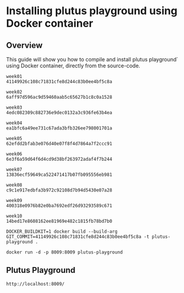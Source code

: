 # Installing plutus playground using Docker container
## Overview
This guide will show you how to compile and install plutus playground` using Docker container, directly from the source-code.
```
week01
41149926c108c71831cfe8d244c83b0ee4bf5c8a

week02
6aff97d596ac9d59460aab5c65627b1c8c0a1528

week03
4edc082309c882736e9dec0132a3c936fe63b4ea

week04
ea1bfc6a49ee731c67ada3bfb326ee798001701a

week05
62efdd2bfab3e076d40e07f8f4d7864a7f2ccc91

week06
6e3f6a59d64f6d4cd9d38bf263972adaf4f7b244

week07
13836ecf59649ca522471417b07fb095556eb981

week08
c9c1e917edbfa3b972c92108d7b94d5430e07a28

week09
400318e0976b82e0ba7692edf26d93293589c671

week10
14bed17e8608162ee81969e482c1815fb78bd7b0
```

```
DOCKER_BUILDKIT=1 docker build --build-arg GIT_COMMIT=41149926c108c71831cfe8d244c83b0ee4bf5c8a -t plutus-playground .
```

```
docker run -d -p 8009:8009 plutus-playground
```

## Plutus Playground
```
http://localhost:8009/
```